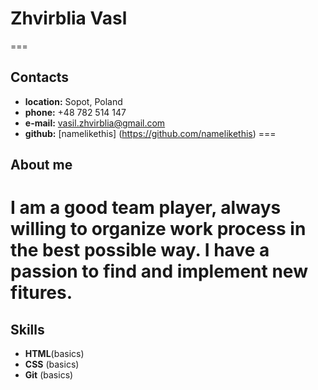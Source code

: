 # **Zhvirblia Vasl**
===

## **Contacts**

+ __location:__ Sopot, Poland
+ __phone:__ +48 782 514 147
+ __e-mail:__ vasil.zhvirblia@gmail.com
+ __github:__ [namelikethis] (https://github.com/namelikethis)
===

## **About me**

I am a good team player, always willing to organize work process in the best possible way. I have a passion to find and implement new fitures.
===

## Skills

+ **HTML**(basics)
+ **CSS** (basics)
+ **Git** (basics)